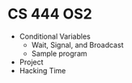 # CS 444 OS2

* Conditional Variables
    * Wait, Signal, and Broadcast
    * Sample program
* Project
* Hacking Time